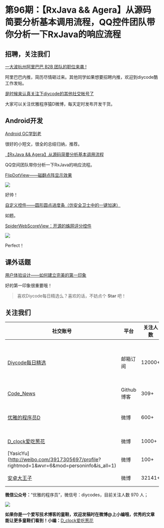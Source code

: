 # 第96期：【RxJava && Agera】从源码简要分析基本调用流程，QQ控件团队带你分析一下RxJava的响应流程

## 招聘，关注我们

[一大波杭州阿里巴巴 B2B 团队的职位来袭 !](http://www.diycode.cc/topics/349)

阿里巴巴内推，简历尽情砸过来。其他同学如果想要招聘内推，欢迎到diycode酷工作发帖。


[是时候来认真关注下diycode的其他社交帐号了](http://www.diycode.cc/wiki/followus)

大家可以关注优雅程序猿D微博，每天定时发布开发干货。

## Android开发

[Android GC学到老](http://www.jianshu.com/p/d90283ab9a3b)

很好的小短文，很全的总结归纳，推荐。

[【RxJava && Agera】从源码简要分析基本调用流程](http://mp.weixin.qq.com/s?__biz=MzI1MTA1MzM2Nw==&mid=2649796857&idx=1&sn=ed8325aeddac7fd2bd81a0717c010e98&scene=1&srcid=0817o3Xzkx4ILR6FKaR1M9LX#rd)

QQ空间团队带你分析一下RxJava的响应流程。

[FlipDotView——磁翻点阵显示效果](http://www.jianshu.com/p/4fcbb593f427)

![](http://upload-images.jianshu.io/upload_images/2919829-1b18538f6bd4f04a.gif?imageMogr2/auto-orient/strip)

好帅！

[自定义控件——圆形圆点进度条（仿安全卫士中的一键加速）](http://blog.csdn.net/a10615/article/details/52658927)

如题。

[SpiderWebScoreView：开源的蛛网评分控件](https://github.com/xiaopansky/SpiderWebScoreView)

![](https://github.com/xiaopansky/SpiderWebScoreView/raw/master/docs/sample.png)

Perfect！



## 课外话题

[用户体验设计——如何建立完美的第一印象](http://www.jianshu.com/p/342f420f4cdf)

好的第一印象很重要哦！

> 喜欢Diycode每日精选么？喜欢的话，不妨点个 **Star** 吧！

## 关注我们

| 社交账号  |  平台  | 关注人数 | 说明 |
| -------- | -------- | -------- | -------- |
| [Diycode每日精选](http://list.qq.com/cgi-bin/qf_invite?id=d469993d2c888e971c0fbb2309c4d84256968386b126b967)|   邮箱订阅  | 12000+ | 每日分享一次Android、iOS、Swfit技术干货  |
| [Code_News](https://github.com/DiyCodes/code_news) |    Github博客  |309+ | 每日邮件推送列表  |
| [优雅的程序员D](http://weibo.com/u/5891258264) |   微博  | 600+ | 官方微博，每日分享开源信息  |
| [D_clock爱吃葱花](http://weibo.com/u/2480694892)  |   微博  | 1000+ | 日报发起人  |
|[YasicYu](http://weibo.com/3917305697/profile? rightmod=1&wvr=6&mod=personinfo&is_all=1)  |   微博  | 100+ | 日报发起人  |
|[安卓大王子](http://weibo.com/apkbus/)   |   微博  | 32141+ | 日报发起人  |



**微信公众号：**“优雅的程序员”，微信号：diycodes，目前关注人数 970 人；

![](http://upload-images.jianshu.io/upload_images/1846413-b42abfa70f909099.jpg?imageMogr2/auto-orient/strip%7CimageView2/2/w/1240)

**如果你是一个爱写技术博客的童鞋，欢迎发稿时在微博@上小编哦，优秀的文章能让更多童鞋们看到！小编：**[D_clock爱吃葱花](http://weibo.com/2480694892/profile?rightmod=1&wvr=6&mod=personinfo&is_all=1)
